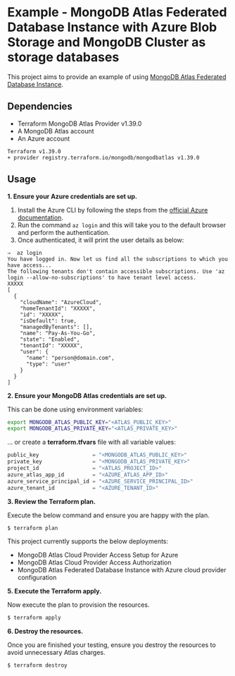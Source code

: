 # Example - MongoDB Atlas Federated Database Instance with Azure Blob Storage and MongoDB Cluster as storage databases

This project aims to provide an example of using [MongoDB Atlas Federated Database Instance](https://www.mongodb.com/docs/atlas/data-federation/overview/).

## Dependencies

* Terraform MongoDB Atlas Provider v1.39.0
* A MongoDB Atlas account
* An Azure account

```
Terraform v1.39.0
+ provider registry.terraform.io/mongodb/mongodbatlas v1.39.0
```

## Usage

**1\. Ensure your Azure credentials are set up.**

1. Install the Azure CLI by following the steps from the [official Azure documentation](https://docs.microsoft.com/en-us/cli/azure/install-azure-cli).
2. Run the command `az login` and this will take you to the default browser and perform the authentication.
3. Once authenticated, it will print the user details as below:

```
⇒  az login
You have logged in. Now let us find all the subscriptions to which you have access...
The following tenants don't contain accessible subscriptions. Use 'az login --allow-no-subscriptions' to have tenant level access.
XXXXX
[
  {
    "cloudName": "AzureCloud",
    "homeTenantId": "XXXXX",
    "id": "XXXXX",
    "isDefault": true,
    "managedByTenants": [],
    "name": "Pay-As-You-Go",
    "state": "Enabled",
    "tenantId": "XXXXX",
    "user": {
      "name": "person@domain.com",
      "type": "user"
    }
  }
]
```

**2\. Ensure your MongoDB Atlas credentials are set up.**

This can be done using environment variables:

```bash
export MONGODB_ATLAS_PUBLIC_KEY="<ATLAS_PUBLIC_KEY>"
export MONGODB_ATLAS_PRIVATE_KEY="<ATLAS_PRIVATE_KEY>"
```

... or create a **terraform.tfvars** file with all variable values:

```terraform
public_key                 = "<MONGODB_ATLAS_PUBLIC_KEY>"
private_key                = "<MONGODB_ATLAS_PRIVATE_KEY>"
project_id                 = "<ATLAS_PROJECT_ID>"
azure_atlas_app_id         = "<AZURE_ATLAS_APP_ID>"
azure_service_principal_id = "<AZURE_SERVICE_PRINCIPAL_ID>"
azure_tenant_id            = "<AZURE_TENANT_ID>"
```

**3\. Review the Terraform plan.**

Execute the below command and ensure you are happy with the plan.

``` bash
$ terraform plan
```
This project currently supports the below deployments:

- MongoDB Atlas Cloud Provider Access Setup for Azure
- MongoDB Atlas Cloud Provider Access Authorization
- MongoDB Atlas Federated Database Instance with Azure cloud provider configuration

**5\. Execute the Terraform apply.**

Now execute the plan to provision the resources.

``` bash
$ terraform apply
```

**6\. Destroy the resources.**

Once you are finished your testing, ensure you destroy the resources to avoid unnecessary Atlas charges.

``` bash
$ terraform destroy
```
